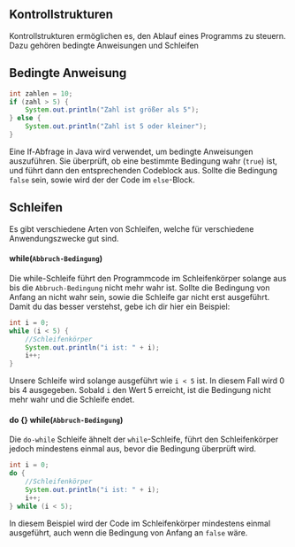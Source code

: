 ## Kontrollstrukturen
Kontrollstrukturen ermöglichen es, den Ablauf eines Programms zu steuern. 
Dazu gehören bedingte Anweisungen und Schleifen

## Bedingte Anweisung
```java
int zahlen = 10;
if (zahl > 5) {
	System.out.println("Zahl ist größer als 5");
} else {
	System.out.println("Zahl ist 5 oder kleiner");
}
```

Eine If-Abfrage in Java wird verwendet, um bedingte Anweisungen auszuführen. Sie überprüft, ob eine bestimmte Bedingung wahr (`true`) ist, und führt dann den entsprechenden Codeblock aus.
Sollte die Bedingung ``false`` sein, sowie wird der der Code im ``else``-Block. 

## Schleifen
Es gibt verschiedene Arten von Schleifen, welche für verschiedene Anwendungszwecke gut sind. 
#### while(``Abbruch-Bedingung``)
Die while-Schleife führt den Programmcode im Schleifenkörper solange aus bis die ``Abbruch-Bedingung`` nicht mehr wahr ist. Sollte die Bedingung von Anfang an nicht wahr sein, sowie die Schleife gar nicht erst ausgeführt. Damit du das besser verstehst, gebe ich dir hier ein Beispiel:
```java
int i = 0;
while (i < 5) {
	//Schleifenkörper
    System.out.println("i ist: " + i);
    i++;
}
```
Unsere Schleife wird solange ausgeführt wie ``i < 5`` ist. In diesem Fall wird 0 bis 4 ausgegeben. Sobald ``i`` den Wert 5 erreicht, ist die Bedingung nicht mehr wahr und die Schleife endet.

#### do {} while(``Abbruch-Bedingung``)
Die ``do-while`` Schleife ähnelt der ``while``-Schleife, führt den Schleifenkörper jedoch mindestens einmal aus, bevor die Bedingung überprüft wird.
```java
int i = 0;
do {
	//Schleifenkörper
    System.out.println("i ist: " + i);
    i++;
} while (i < 5);
```
In diesem Beispiel wird der Code im Schleifenkörper mindestens einmal ausgeführt, auch wenn die Bedingung von Anfang an ``false`` wäre.